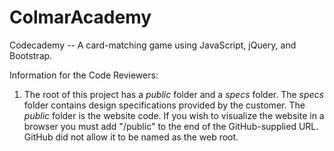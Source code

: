 # ColmarAcademy
Codecademy -- A card-matching game using JavaScript, jQuery, and Bootstrap.

Information for the Code Reviewers:
1. The root of this project has a *public* folder and a *specs* folder. The
  *specs* folder contains design specifications provided by the customer. The
  *public* folder is the website code. If you wish to visualize the website
  in a browser you must add "/public" to the end of the GitHub-supplied URL.
  GitHub did not allow it to be named as the web root.
